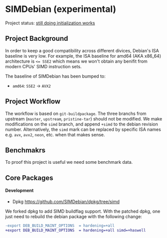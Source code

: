 # SIMDebian (experimental)

Project status: [still doing initialization works](https://github.com/SIMDebian/SIMDebian/issues/1)

## Project Background

In order to keep a good compatibility across different divices, Debian's ISA baseline is very low.
For example, the ISA baseline for amd64 (AKA x86_64) architecture is `<= SSE2` which means we
won't obtain any benifit from modern CPUs' SIMD instruction sets.

The baseline of SIMDebian has been bumped to:
* `amd64`: `SSE2` -> `AVX2`

## Project Workflow

The workflow is based on `git-buildpackage`. The three branchs from upstream (`master`, `upstream`, `pristine-tar`)
should not be modified. We make modifications on the `simd` branch, and append `+simd` to the debian revision number.
Alternatively, the `simd` mark can be replaced by specific ISA names e.g. `avx`, `avx2`, `neon`, etc. when that makes sense.

## Benchmakrs

To proof this project is useful we need some benchmark data.

## Core Packages

#### Development

* Dpkg https://github.com/SIMDebian/dpkg/tree/simd

We forked dpkg to add SIMD buildflag support. With the patched dpkg, one just need to rebuild the debian
package with the following change:

```diff
-export DEB_BUILD_MAINT_OPTIONS  = hardening=+all
+export DEB_BUILD_MAINT_OPTIONS  = hardening=+all simd=+haswell
```
